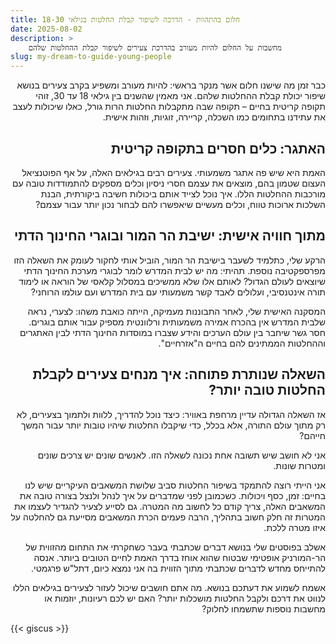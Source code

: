 ```yaml
---
title: חלום בהתהוות - הדרכה לשיפור קבלת החלטות בגילאי 18-30
date: 2025-08-02
description: >
    מחשבות על החלום להיות מעורב בהדרכת צעירים לשיפור קבלת ההחלטות שלהם
slug: my-dream-to-guide-young-people
---
```


<div dir="rtl">

כבר זמן מה שישנו חלום אשר מנקר בראשי: להיות מעורב ומשפיע בקרב צעירים בנושא שיפור יכולת קבלת ההחלטות שלהם. אני מאמין שהשנים בין גילאי 18 עד 30, זוהי תקופה קריטית בחיים – תקופה שבה מתקבלות החלטות הרות גורל, כאלו שיכולות לעצב את עתידנו בתחומים כמו השכלה, קריירה, זוגיות, וזהות אישית.

## האתגר: כלים חסרים בתקופה קריטית

האמת היא שיש פה אתגר משמעותי. צעירים רבים בגילאים האלה, על אף הפוטנציאל העצום שטמון בהם, מוצאים את עצמם חסרי ניסיון וכלים מספקים להתמודדות טובה עם מורכבות ההחלטות הללו. איך נוכל לצייד אותם ביכולות חשיבה ביקורתית, הבנת השלכות ארוכות טווח, וכלים מעשיים שיאפשרו להם לבחור נכון יותר עבור עצמם?

## מתוך חוויה אישית: ישיבת הר המור ובוגרי החינוך הדתי

הרקע שלי, כתלמיד לשעבר בישיבת הר המור, הוביל אותי לחקור לעומק את השאלה הזו מפרספקטיבה נוספת. תהיתי: מה יש לבית המדרש לומר לבוגרי מערכת החינוך הדתי שיוצאים לעולם הגדול? לאותם אלו שלא ממשיכים במסלול קלאסי של הוראה או לימוד תורה אינטנסיבי, ועלולים לאבד קשר משמעותי עם בית המדרש ועם עולמו הרוחני?

המסקנה האישית שלי, לאחר התבוננות מעמיקה, הייתה כואבת משהו: לצערי, נראה שלבית המדרש אין בהכרח אמירה משמעותית ורלוונטית מספיק עבור אותם בוגרים. חסר גשר שיחבר בין עולם הערכים והידע שצברו במוסדות החינוך הדתי לבין האתגרים וההחלטות הממתינים להם בחיים ה"אזרחיים".

## השאלה שנותרת פתוחה: איך מנחים צעירים לקבלת החלטות טובה יותר?

אז השאלה הגדולה עדיין מרחפת באוויר: כיצד נוכל להדריך, ללוות ולתמוך בצעירים, לא רק מתוך עולם התורה, אלא בכלל, כדי שיקבלו החלטות שיהיו טובות יותר עבור המשך חייהם?

אני לא חושב שיש תשובה אחת נכונה לשאלה הזו. לאנשים שונים יש צרכים שונים ומטרות שונות.

אני הייתי רוצה להתמקד בשיפור החלטות סביב שלושת המשאבים העיקריים שיש לנו בחיים: זמן, כסף ויכולות. כשכמובן לפני שמדברים על איך לנהל ולנצל בצורה טובה את המשאבים האלה, צריך קודם כל לחשוב מה המטרה. גם לסייע לצעיר להגדיר לעצמו את המטרות זה חלק חשוב בתהליך, הרבה פעמים הכרת המשאבים מסייעת גם להחלטה על איזו מטרה ללכת.

אשלב בפוסטים שלי בנושא דברים שכתבתי בעבר כשחקרתי את התחום מהזווית של הר-המורניק אופטימי שבטוח שהוא אוחז בדרך האמת לחיים הטובים ביותר. אנסה להתייחס מחדש לדברים שכתבתי מתוך הזווית בה אני נמצא כיום, דתל"ש פרגמטי.

אשמח לשמוע את דעתכם בנושא. מה אתם חושבים שיכול לעזור לצעירים בגילאים הללו לנווט את דרכם ולקבל החלטות מושכלות יותר? האם יש לכם רעיונות, יוזמות או מחשבות נוספות שתשמחו לחלוק?

</div>

{{< giscus >}}
